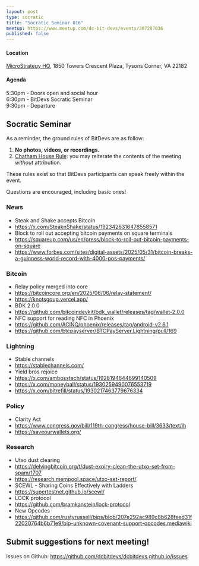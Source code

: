 ```yaml
---
layout: post
type: socratic
title: "Socratic Seminar 016"
meetup: https://www.meetup.com/dc-bit-devs/events/307287036
published: false
---
```

#### Location

[MicroStrategy HQ](https://maps.app.goo.gl/XCpsxraQBHbGP1dC9),
1850 Towers Crescent Plaza, Tysons Corner, VA 22182

#### Agenda

5:30pm - Doors open and social hour<br>
6:30pm - BitDevs Socratic Seminar<br>
9:30pm - Departure

## Socratic Seminar

As a reminder, the ground rules of BitDevs are as follow:

1. **No photos, videos, or recordings.**
2. [Chatham House Rule](https://en.wikipedia.org/wiki/Chatham_House_Rule): you may
   reiterate the contents of the meeting *without* attribution.

These rules exist so that BitDevs participants can speak freely
within the event.

Questions are encouraged, including basic ones!

### News

- Steak and Shake accepts Bitcoin
 - https://x.com/SteaknShake/status/1923426316478558571
- Block to roll out accepting bitcoin payments on square terminals
 - https://squareup.com/us/en/press/block-to-roll-out-bitcoin-payments-on-square
 - https://www.forbes.com/sites/digital-assets/2025/05/31/bitcoin-breaks-a-guinness-world-record-with-4000-pos-payments/

### Bitcoin

- Relay policy merged into core
 - https://bitcoincore.org/en/2025/06/06/relay-statement/
 - https://knotsgoup.vercel.app/
- BDK 2.0.0
 - https://github.com/bitcoindevkit/bdk_wallet/releases/tag/wallet-2.0.0
- NFC support for reading NFC in Phoenix
 - https://github.com/ACINQ/phoenix/releases/tag/android-v2.6.1
 - https://github.com/btcpayserver/BTCPayServer.Lightning/pull/169

### Lightning

- Stable channels
 - https://stablechannels.com/
- Yield bros rejoice
 - https://x.com/ambosstech/status/1928194644699140509
 - https://x.com/moneyball/status/1930259490076553719
 - https://x.com/bitrefill/status/1930217463779676334

### Policy

- Clarity Act
 - https://www.congress.gov/bill/119th-congress/house-bill/3633/text/ih
 - https://saveourwallets.org/

### Research

- Utxo dust clearing
 - https://delvingbitcoin.org/t/dust-expiry-clean-the-utxo-set-from-spam/1707
 - https://research.mempool.space/utxo-set-report/
- SCEWL - Sharing Coins Effectively with Ladders
 - https://supertestnet.github.io/scewl/
- LOCK protocol
 - https://github.com/bramkanstein/lock-protocol
- New Opcodes
 - https://github.com/rustyrussell/bips/blob/207e292ac989c8b628feed31f22020764b6b71e9/bip-unknown-covenant-support-opcodes.mediawiki

## Submit suggestions for next meeting!

Issues on Github: <https://github.com/dcbitdevs/dcbitdevs.github.io/issues>
